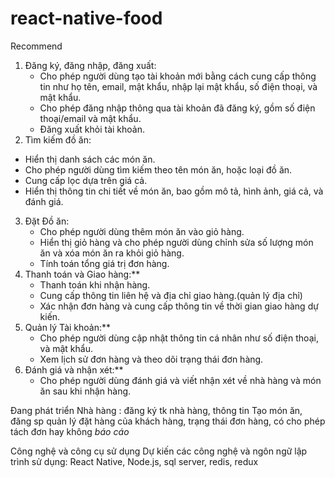 # react-native-food

Recommend
1. Đăng ký, đăng nhập, đăng xuất:
   - Cho phép người dùng tạo tài khoản mới bằng cách cung cấp thông tin như họ tên, email, mật khẩu, nhập lại mật khẩu, số điện thoại, và mật khẩu.
   - Cho phép đăng nhập thông qua tài khoản đã đăng ký, gồm số điện thoại/email và mật khẩu.
   - Đăng xuất khỏi tài khoản.
 2. Tìm kiếm đồ ăn:
   - Hiển thị danh sách các món ăn.
   - Cho phép người dùng tìm kiếm theo tên món ăn, hoặc loại đồ ăn.
   - Cung cấp lọc dựa trên giá cả.
   - Hiển thị thông tin chi tiết về món ăn, bao gồm mô tả, hình ảnh, giá cả, và đánh giá.
3. Đặt Đồ ăn:
   - Cho phép người dùng thêm món ăn vào giỏ hàng.
   - Hiển thị giỏ hàng và cho phép người dùng chỉnh sửa số lượng món ăn và xóa món ăn ra khỏi giỏ hàng.
   - Tính toán tổng giá trị đơn hàng.
4. Thanh toán và Giao hàng:**
   - Thanh toán khi nhận hàng.
   - Cung cấp thông tin liên hệ và địa chỉ giao hàng.(quản lý địa chỉ)
   - Xác nhận đơn hàng và cung cấp thông tin về thời gian giao hàng dự kiến.
5. Quản lý Tài khoản:**
   - Cho phép người dùng cập nhật thông tin cá nhân như số điện thoại, và mật khẩu.
   - Xem lịch sử đơn hàng và theo dõi trạng thái đơn hàng.
6. Đánh giá và nhận xét:**
   - Cho phép người dùng đánh giá và viết nhận xét về nhà hàng và món ăn sau khi nhận hàng.


Đang phát triển
Nhà hàng : đăng ký tk nhà hàng, thông tin
Tạo món ăn, đăng sp
quản lý đặt hàng của khách hàng, trạng thái đơn hàng, có cho phép tách đơn hay không *báo cáo*


Công nghệ và công cụ sử dụng
Dự kiến các công nghệ và ngôn ngữ lập trình sử dụng:  React Native, Node.js, sql server, redis, redux
